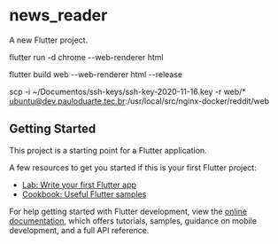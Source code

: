 # news_reader

A new Flutter project.

flutter run -d chrome --web-renderer html

flutter build web --web-renderer html --release

scp -i ~/Documentos/ssh-keys/ssh-key-2020-11-16.key -r web/* ubuntu@dev.pauloduarte.tec.br:/usr/local/src/nginx-docker/reddit/web

## Getting Started

This project is a starting point for a Flutter application.

A few resources to get you started if this is your first Flutter project:

- [Lab: Write your first Flutter app](https://docs.flutter.dev/get-started/codelab)
- [Cookbook: Useful Flutter samples](https://docs.flutter.dev/cookbook)

For help getting started with Flutter development, view the
[online documentation](https://docs.flutter.dev/), which offers tutorials,
samples, guidance on mobile development, and a full API reference.
